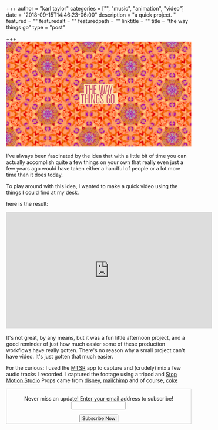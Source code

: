 +++
author = "karl taylor"
categories = ["", "music", "animation", "video"]
date = "2018-09-15T14:46:23-06:00"
description = "a quick project. "
featured = ""
featuredalt = ""
featuredpath = ""
linktitle = ""
title = "the way things go"
type = "post"

+++
<meta property="og:title" content="The Way Things Go">
<meta property="og:description" content="In the last few years, it's gotten a lot easier to make things by yourself.">
<meta property="og:image" content="https://raw.githubusercontent.com/karljtaylor/kjt/blog/content/assets/karl-taylor_the-way-things-go.jpg">
<meta property="og:url" content="https://blog.karljtaylor.com/blog/the-way-things-go/">
<meta name="twitter:title" content="The Way Things Go">
<meta name="twitter:description" content="In the last few years, it's gotten a lot easier to make things by yourself.">
<meta name="twitter:image" content="https://raw.githubusercontent.com/karljtaylor/kjt/blog/content/assets/karl-taylor_the-way-things-go.jpg">
<meta name="twitter:card" content="summary_large_image">
![](https://raw.githubusercontent.com/karljtaylor/kjt/blog/content/assets/karl-taylor_the-way-things-go.jpg)

I've always been fascinated by the idea that with a little bit of time you can actually accomplish quite a few things on your own that really even just a few years ago would have taken either a handful of people or a lot more time than it does today.

To play around with this idea, I wanted to make a quick video using the things I could find at my desk.

here is the result:

<iframe width="560" height="315" src="https://www.youtube.com/embed/NKgthAuKSzw" frameborder="0" allow="autoplay; encrypted-media" allowfullscreen></iframe>

It's not great, by any means, but it was a fun little afternoon project, and a good reminder of just how much easier some of these production workflows have really gotten. There's no reason why a small project can't have video. It's just gotten that much easier.

For the curious: I used the [MTSR](http://mtsr-app.com/) app to capture and (crudely) mix a few audio tracks I recorded. I captured the footage using a tripod and [Stop Motion Studio](https://www.cateater.com/utm_source=karljtaylor.com) Props came from [disney](https://www.shopdisney.com/?CMP=karljtaylor.com), [mailchimp](https://mailchimp.com/?utm_source=karljtaylor.com) and of course, [coke](https://us.coca-cola.com/store/?utm_source=karljtaylor.com)


 <form style="border:1px solid #ccc;padding:3px;text-align: center;" action="https://tinyletter.com/karljtaylor" method="post" target="popupwindow" onsubmit="window.open('https://tinyletter.com/karljtaylor', 'popupwindow', 'scrollbars=yes,width=800,height=600');return true" _lpchecked="1">
  <p style="
   display: flex;
   align-items: center;
   flex-direction: column;
"><label for="tlemail">Never miss an update! Enter your email address to subscribe!</label>
    <input type="text" name="email" id="tlemail" style="
   width: 140px;
"></p>
  <input type="hidden" value="1" name="embed"><input type="submit" value="Subscribe Now">
</form>
